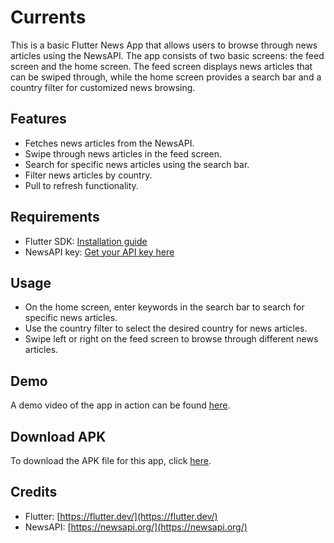 # Currents

This is a basic Flutter News App that allows users to browse through news articles using the NewsAPI. The app consists of two basic screens: the feed screen and the home screen. The feed screen displays news articles that can be swiped through, while the home screen provides a search bar and a country filter for customized news browsing.

## Features

- Fetches news articles from the NewsAPI.
- Swipe through news articles in the feed screen.
- Search for specific news articles using the search bar.
- Filter news articles by country.
- Pull to refresh functionality.

## Requirements

- Flutter SDK: [Installation guide](https://flutter.dev/docs/get-started/install)
- NewsAPI key: [Get your API key here](https://newsapi.org/)

## Usage

- On the home screen, enter keywords in the search bar to search for specific news articles.
- Use the country filter to select the desired country for news articles.
- Swipe left or right on the feed screen to browse through different news articles.

## Demo

A demo video of the app in action can be found [here](https://drive.google.com/file/d/1DV3f9rlQ--xTLdssxp1EgTFpFbWQ_pth/view).

## Download APK

To download the APK file for this app, click [here](https://github.com/mavihS-0/Currents/releases/download/v1/Currents.apk).

## Credits

- Flutter: [https://flutter.dev/](https://flutter.dev/)
- NewsAPI: [https://newsapi.org/](https://newsapi.org/)



